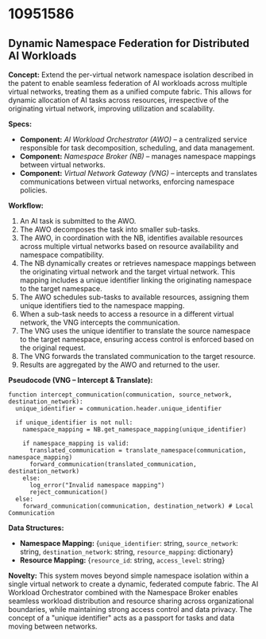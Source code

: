 # 10951586

## Dynamic Namespace Federation for Distributed AI Workloads

**Concept:** Extend the per-virtual network namespace isolation described in the patent to enable seamless federation of AI workloads across multiple virtual networks, treating them as a unified compute fabric. This allows for dynamic allocation of AI tasks across resources, irrespective of the originating virtual network, improving utilization and scalability.

**Specs:**

*   **Component:** *AI Workload Orchestrator (AWO)* – a centralized service responsible for task decomposition, scheduling, and data management.
*   **Component:** *Namespace Broker (NB)* – manages namespace mappings between virtual networks.
*   **Component:** *Virtual Network Gateway (VNG)* – intercepts and translates communications between virtual networks, enforcing namespace policies.

**Workflow:**

1.  An AI task is submitted to the AWO.
2.  The AWO decomposes the task into smaller sub-tasks.
3.  The AWO, in coordination with the NB, identifies available resources across multiple virtual networks based on resource availability and namespace compatibility.
4.  The NB dynamically creates or retrieves namespace mappings between the originating virtual network and the target virtual network. This mapping includes a unique identifier linking the originating namespace to the target namespace.
5.  The AWO schedules sub-tasks to available resources, assigning them unique identifiers tied to the namespace mapping.
6.  When a sub-task needs to access a resource in a different virtual network, the VNG intercepts the communication.
7.  The VNG uses the unique identifier to translate the source namespace to the target namespace, ensuring access control is enforced based on the original request.
8.  The VNG forwards the translated communication to the target resource.
9.  Results are aggregated by the AWO and returned to the user.

**Pseudocode (VNG – Intercept & Translate):**

```
function intercept_communication(communication, source_network, destination_network):
  unique_identifier = communication.header.unique_identifier

  if unique_identifier is not null:
    namespace_mapping = NB.get_namespace_mapping(unique_identifier)

    if namespace_mapping is valid:
      translated_communication = translate_namespace(communication, namespace_mapping)
      forward_communication(translated_communication, destination_network)
    else:
      log_error("Invalid namespace mapping")
      reject_communication()
  else:
    forward_communication(communication, destination_network) # Local Communication
```

**Data Structures:**

*   **Namespace Mapping:** {`unique_identifier`: string, `source_network`: string, `destination_network`: string, `resource_mapping`: dictionary}
*   **Resource Mapping:** {`resource_id`: string, `access_level`: string}

**Novelty:** This system moves beyond simple namespace isolation within a single virtual network to create a dynamic, federated compute fabric. The AI Workload Orchestrator combined with the Namespace Broker enables seamless workload distribution and resource sharing across organizational boundaries, while maintaining strong access control and data privacy. The concept of a "unique identifier" acts as a passport for tasks and data moving between networks.